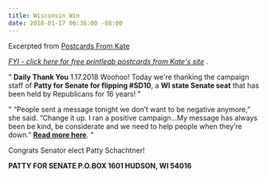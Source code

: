 ```yaml
---
title: Wisconsin Win
date: 2018-01-17 06:36:00 -08:00
---
```


Excerpted from [Postcards From Kate](https://www.postcardsfromkate.org/)

[*FYI - click here for free printleab postcards from Kate's site*](https://www.postcardsfromkate.org/get-supplies/) . 
 
"  **Daily Thank You** 1.17.2018
Woohoo! Today we're thanking the campaign staff of **Patty for Senate for flipping #SD10**, a **WI state Senate seat** that has been held by Republicans for 16 years!  "

"  “People sent a message tonight we don’t want to be negative anymore,” she said. “Change it up. I ran a positive campaign...My message has always been be kind, be considerate and we need to help people when they’re down.” [**Read more here**](http://www.nydailynews.com/news/national/democrats-flip-wisconsin-state-senate-seat-stunning-upset-article-1.3761387).  "

Congrats Senator elect Patty Schachtner!

**PATTY FOR SENATE
P.O.BOX 1601
HUDSON, WI 54016**  